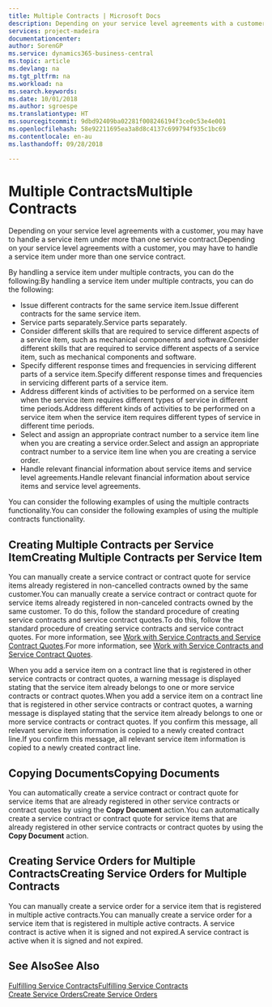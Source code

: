 ```yaml
---
title: Multiple Contracts | Microsoft Docs
description: Depending on your service level agreements with a customer, you may have to handle a service item under more than one service contract.
services: project-madeira
documentationcenter: 
author: SorenGP
ms.service: dynamics365-business-central
ms.topic: article
ms.devlang: na
ms.tgt_pltfrm: na
ms.workload: na
ms.search.keywords: 
ms.date: 10/01/2018
ms.author: sgroespe
ms.translationtype: HT
ms.sourcegitcommit: 9dbd92409ba02281f008246194f3ce0c53e4e001
ms.openlocfilehash: 58e92211695ea3a8d8c4137c699794f935c1bc69
ms.contentlocale: en-au
ms.lasthandoff: 09/28/2018

---
```

# <a name="multiple-contracts"></a><span data-ttu-id="a4e61-103">Multiple Contracts</span><span class="sxs-lookup"><span data-stu-id="a4e61-103">Multiple Contracts</span></span>
<span data-ttu-id="a4e61-104">Depending on your service level agreements with a customer, you may have to handle a service item under more than one service contract.</span><span class="sxs-lookup"><span data-stu-id="a4e61-104">Depending on your service level agreements with a customer, you may have to handle a service item under more than one service contract.</span></span>  
  
<span data-ttu-id="a4e61-105">By handling a service item under multiple contracts, you can do the following:</span><span class="sxs-lookup"><span data-stu-id="a4e61-105">By handling a service item under multiple contracts, you can do the following:</span></span>  
  
* <span data-ttu-id="a4e61-106">Issue different contracts for the same service item.</span><span class="sxs-lookup"><span data-stu-id="a4e61-106">Issue different contracts for the same service item.</span></span>  
* <span data-ttu-id="a4e61-107">Service parts separately.</span><span class="sxs-lookup"><span data-stu-id="a4e61-107">Service parts separately.</span></span>  
* <span data-ttu-id="a4e61-108">Consider different skills that are required to service different aspects of a service item, such as mechanical components and software.</span><span class="sxs-lookup"><span data-stu-id="a4e61-108">Consider different skills that are required to service different aspects of a service item, such as mechanical components and software.</span></span>  
* <span data-ttu-id="a4e61-109">Specify different response times and frequencies in servicing different parts of a service item.</span><span class="sxs-lookup"><span data-stu-id="a4e61-109">Specify different response times and frequencies in servicing different parts of a service item.</span></span>  
* <span data-ttu-id="a4e61-110">Address different kinds of activities to be performed on a service item when the service item requires different types of service in different time periods.</span><span class="sxs-lookup"><span data-stu-id="a4e61-110">Address different kinds of activities to be performed on a service item when the service item requires different types of service in different time periods.</span></span>  
* <span data-ttu-id="a4e61-111">Select and assign an appropriate contract number to a service item line when you are creating a service order.</span><span class="sxs-lookup"><span data-stu-id="a4e61-111">Select and assign an appropriate contract number to a service item line when you are creating a service order.</span></span>  
* <span data-ttu-id="a4e61-112">Handle relevant financial information about service items and service level agreements.</span><span class="sxs-lookup"><span data-stu-id="a4e61-112">Handle relevant financial information about service items and service level agreements.</span></span>  
  
<span data-ttu-id="a4e61-113">You can consider the following examples of using the multiple contracts functionality.</span><span class="sxs-lookup"><span data-stu-id="a4e61-113">You can consider the following examples of using the multiple contracts functionality.</span></span>  
  
## <a name="creating-multiple-contracts-per-service-item"></a><span data-ttu-id="a4e61-114">Creating Multiple Contracts per Service Item</span><span class="sxs-lookup"><span data-stu-id="a4e61-114">Creating Multiple Contracts per Service Item</span></span>  
<span data-ttu-id="a4e61-115">You can manually create a service contract or contract quote for service items already registered in non-cancelled contracts owned by the same customer.</span><span class="sxs-lookup"><span data-stu-id="a4e61-115">You can manually create a service contract or contract quote for service items already registered in non-canceled contracts owned by the same customer.</span></span> <span data-ttu-id="a4e61-116">To do this, follow the standard procedure of creating service contracts and service contract quotes.</span><span class="sxs-lookup"><span data-stu-id="a4e61-116">To do this, follow the standard procedure of creating service contracts and service contract quotes.</span></span> <span data-ttu-id="a4e61-117">For more information, see [Work with Service Contracts and Service Contract Quotes](service-how-to-create-service-contracts-and-service-contract-quotes.md).</span><span class="sxs-lookup"><span data-stu-id="a4e61-117">For more information, see [Work with Service Contracts and Service Contract Quotes](service-how-to-create-service-contracts-and-service-contract-quotes.md).</span></span>  
  
<span data-ttu-id="a4e61-118">When you add a service item on a contract line that is registered in other service contracts or contract quotes, a warning message is displayed stating that the service item already belongs to one or more service contracts or contract quotes.</span><span class="sxs-lookup"><span data-stu-id="a4e61-118">When you add a service item on a contract line that is registered in other service contracts or contract quotes, a warning message is displayed stating that the service item already belongs to one or more service contracts or contract quotes.</span></span> <span data-ttu-id="a4e61-119">If you confirm this message, all relevant service item information is copied to a newly created contract line.</span><span class="sxs-lookup"><span data-stu-id="a4e61-119">If you confirm this message, all relevant service item information is copied to a newly created contract line.</span></span>  
  
## <a name="copying-documents"></a><span data-ttu-id="a4e61-120">Copying Documents</span><span class="sxs-lookup"><span data-stu-id="a4e61-120">Copying Documents</span></span>  
<span data-ttu-id="a4e61-121">You can automatically create a service contract or contract quote for service items that are already registered in other service contracts or contract quotes by using the **Copy Document** action.</span><span class="sxs-lookup"><span data-stu-id="a4e61-121">You can automatically create a service contract or contract quote for service items that are already registered in other service contracts or contract quotes by using the **Copy Document** action.</span></span>  
  
## <a name="creating-service-orders-for-multiple-contracts"></a><span data-ttu-id="a4e61-122">Creating Service Orders for Multiple Contracts</span><span class="sxs-lookup"><span data-stu-id="a4e61-122">Creating Service Orders for Multiple Contracts</span></span>  
<span data-ttu-id="a4e61-123">You can manually create a service order for a service item that is registered in multiple active contracts.</span><span class="sxs-lookup"><span data-stu-id="a4e61-123">You can manually create a service order for a service item that is registered in multiple active contracts.</span></span> <span data-ttu-id="a4e61-124">A service contract is active when it is signed and not expired.</span><span class="sxs-lookup"><span data-stu-id="a4e61-124">A service contract is active when it is signed and not expired.</span></span>  
  
## <a name="see-also"></a><span data-ttu-id="a4e61-125">See Also</span><span class="sxs-lookup"><span data-stu-id="a4e61-125">See Also</span></span>  
[<span data-ttu-id="a4e61-126">Fulfilling Service Contracts</span><span class="sxs-lookup"><span data-stu-id="a4e61-126">Fulfilling Service Contracts</span></span>](service-fulfill-service-contracts.md)  
[<span data-ttu-id="a4e61-127">Create Service Orders</span><span class="sxs-lookup"><span data-stu-id="a4e61-127">Create Service Orders</span></span>](service-how-to-create-service-orders.md)  

